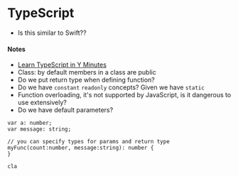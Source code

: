 # TypeScript

- Is this similar to Swift??

#### Notes
- [Learn TypeScript in Y Minutes](https://learnxinyminutes.com/docs/typescript/)
- Class: by default members in a class are public
- Do we put return type when defining function?
- Do we have `constant` `readonly` concepts? Given we have `static`
- Function overloading, it's not supported by JavaScript, is it dangerous to use extensively?
- Do we have default parameters?



```typesript
var a: number;
var message: string;

// you can specify types for params and return type
myFunc(count:number, message:string): number {
}

cla
```
